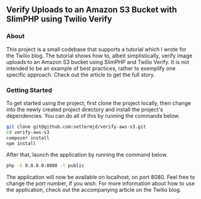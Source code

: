 ## Verify Uploads to an Amazon S3 Bucket with SlimPHP using Twilio Verify

### About

This project is a small codebase that supports a tutorial which I wrote for the Twilio blog. The tutorial shows how to, albeit simplistically, verify image uploads to an Amazon S3 bucket using SlimPHP and Twilio Verify. It is not intended to be an example of best practices, rather to exemplify one specific approach. Check out the article to get the full story.

### Getting Started

To get started using the project, first clone the project locally, then change into the newly created project directory and install the project's dependencies. You can do all of this by running the commands below.

```bash
git clone git@github.com:settermjd/verify-aws-s3.git
cd verify-aws-s3
composer install
npm install
```

After that, launch the application by running the command below.


```bash
php -S 0.0.0.0:8080 -t public
```

The application will now be available on localhost, on port 8080. Feel free to change the port number, if you wish. For more information about how to use the application, check out the accompanying article on the Twilio blog.
